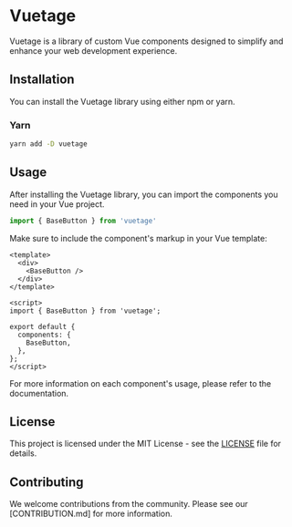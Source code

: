 # Vuetage

Vuetage is a library of custom Vue components designed to simplify and enhance your web development experience.

## Installation

You can install the Vuetage library using either npm or yarn.

### Yarn

```bash
yarn add -D vuetage
```

## Usage

After installing the Vuetage library, you can import the components you need in your Vue project.

```js
import { BaseButton } from 'vuetage'
```

Make sure to include the component's markup in your Vue template:

```vue
<template>
  <div>
    <BaseButton />
  </div>
</template>

<script>
import { BaseButton } from 'vuetage';

export default {
  components: {
    BaseButton,
  },
};
</script>
```

For more information on each component's usage, please refer to the documentation.

## License

This project is licensed under the MIT License - see the [LICENSE](LICENSE) file for details.

## Contributing

We welcome contributions from the community. Please see our [CONTRIBUTION.md] for more information.